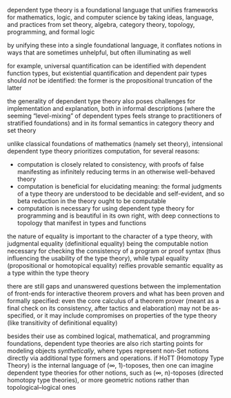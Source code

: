 dependent type theory is a foundational language that unifies frameworks for mathematics, logic, and computer science by taking ideas, language, and practices from set theory, algebra, category theory, topology, programming, and formal logic

by unifying these into a single foundational language, it conflates notions in ways that are sometimes unhelpful, but often illuminating as well

for example, universal quantification can be identified with dependent function types, but existential quantification and dependent pair types should *not* be identified: the former is the propositional truncation of the latter

the generality of dependent type theory also poses challenges for implementation and explanation, both in informal descriptions (where the seeming “level-mixing” of dependent types feels strange to practitioners of stratified foundations) and in its formal semantics in category theory and set theory

unlike classical foundations of mathematics (namely set theory), intensional dependent type theory prioritizes computation, for several reasons:

- computation is closely related to consistency, with proofs of false manifesting as infinitely reducing terms in an otherwise well-behaved theory
- computation is beneficial for elucidating meaning: the formal judgments of a type theory are understood to be decidable and self-evident, and so beta reduction in the theory ought to be computable
- computation is necessary for using dependent type theory for programming and is beautiful in its own right, with deep connections to topology that manifest in types and functions

the nature of equality is important to the character of a type theory, with judgmental equality (definitional equality) being the computable notion necessary for checking the consistency of a program or proof syntax (thus influencing the usability of the type theory), while typal equality (propositional or homotopical equality) reifies provable semantic equality as a type within the type theory

there are still gaps and unanswered questions between the implementation of front-ends for interactive theorem provers and what has been proven and formally specified: even the core calculus of a theorem prover (meant as a final check on its consistency, after tactics and elaboration) may not be as-specified, or it may include compromises on properties of the type theory (like transitivity of definitional equality)

besides their use as combined logical, mathematical, and programming foundations, dependent type theories are also rich starting points for modeling objects *synthetically*, where types represent non-Set notions directly via additional type formers and operations. if HoTT (Homotopy Type Theory) is the internal language of (∞, 1)-toposes, then one can imagine dependent type theories for other notions, such as (∞, n)-toposes (directed homotopy type theories), or more geometric notions rather than topological–logical ones
